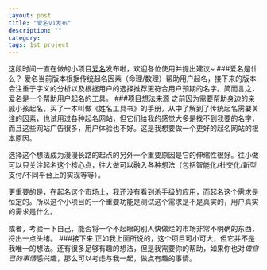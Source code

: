 ```yaml
---
layout: post
title: "爱名v1发布"
description: ""
category: 
tags: 1st_project
---
```

这段时间一直在做的小项目[爱名](http://www.iming.cc)发布啦，欢迎各位使用并提出建议~
###爱名是什么？
爱名当前版本根据传统起名因素（命理/数理）帮助用户起名，接下来的版本会注重于字义的分析以及根据用户的选择推荐更符合用户预期的名字。简而言之，爱名是一个帮助用户起名的工具。
###项目想法来源
之前因为需要帮助身边的亲戚小孩起名，买了一本叫做《姓名工具书》的手册，从中了解到了传统起名需要关注的因素，也试用过各种起名网站，但它们给我的感觉大多是找不到我要的名字，而且这些网站广告很多，用户体验也不好。这是我想要做一个更好的起名网站的根本原因。

选择这个想法成为漫漫长路的起点的另外一个重要原因是它的伸缩性很好。往小做可以只关注起名这个核心点，往大做可以融入各种想法（包括智能化/社交化/新型支付/不同平台上的实现等等）。

更重要的是，在起名这个市场上，我还没有看到杀手级的应用，而起名这个需求是恒定的。所以这个小项目的一个重要功能是测试这个需求是不是真实的，用户真实的需求是什么。

或者，考验一下自己，能否将一个不起眼的别人快做烂的市场非常不明确的东西，捋出一点头绪。
###接下来
正如我上面所说的，这个项目可小可大，但它并不是我唯一的想法。还有很多足够有趣的想法，但是我需要你的帮助，如果你也对*做自己的事情*感兴趣，那么可以考虑与我一起，做点有趣的事情。
